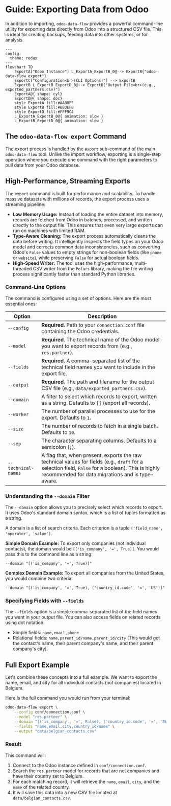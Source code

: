 # Guide: Exporting Data from Odoo

In addition to importing, `odoo-data-flow` provides a powerful command-line utility for exporting data directly from Odoo into a structured CSV file. This is ideal for creating backups, feeding data into other systems, or for analysis.

```{mermaid}
---
config:
  theme: redux
---
flowchart TD
    ExportA["Odoo Instance"] L_ExportA_ExportB_0@--> ExportB{"odoo-data-flow export"}
    ExportC["Configuration<br>(CLI Options)"] --> ExportB
    ExportB L_ExportB_ExportD_0@--> ExportD["Output File<br>(e.g., exported_partners.csv)"]
    ExportA@{ shape: cyl}
    ExportD@{ shape: doc}
    style ExportA fill:#AA00FF
    style ExportB fill:#BBDEFB
    style ExportD fill:#FFF9C4
    L_ExportA_ExportB_0@{ animation: slow }
    L_ExportB_ExportD_0@{ animation: slow }
```


## The `odoo-data-flow export` Command

The export process is handled by the `export` sub-command of the main `odoo-data-flow` tool. Unlike the import workflow, exporting is a single-step operation where you execute one command with the right parameters to pull data from your Odoo database.

## High-Performance, Streaming Exports

The `export` command is built for performance and scalability. To handle massive datasets with millions of records, the export process uses a streaming pipeline:

* **Low Memory Usage:** Instead of loading the entire dataset into memory, records are fetched from Odoo in batches, processed, and written directly to the output file. This ensures that even very large exports can run on machines with limited RAM.
* **Type-Aware Cleaning:** The export process automatically cleans the data before writing. It intelligently inspects the field types on your Odoo model and corrects common data inconsistencies, such as converting Odoo's `False` values to empty strings for non-boolean fields (like `phone` or `website`), while preserving `False` for actual boolean fields.
* **High-Speed Writer:** The tool uses the high-performance, multi-threaded CSV writer from the `Polars` library, making the file writing process significantly faster than standard Python libraries.

### Command-Line Options

The command is configured using a set of options. Here are the most essential ones:

| Option              | Description                                                                                                                                                                                            |
| ------------------- | ------------------------------------------------------------------------------------------------------------------------------------------------------------------------------------------------------ |
| `--config`          | **Required**. Path to your `connection.conf` file containing the Odoo credentials.                                                                                                                       |
| `--model`           | **Required**. The technical name of the Odoo model you want to export records from (e.g., `res.partner`).                                                                                                |
| `--fields`          | **Required**. A comma-separated list of the technical field names you want to include in the export file.                                                                                                |
| `--output`            | **Required**. The path and filename for the output CSV file (e.g., `data/exported_partners.csv`).                                                                                                        |
| `--domain`          | A filter to select which records to export, written as a string. Defaults to `[]` (export all records).                                                                                                  |
| `--worker`          | The number of parallel processes to use for the export. Defaults to `1`.                                                                                                                                 |
| `--size`            | The number of records to fetch in a single batch. Defaults to `10`.                                                                                                                                      |
| `--sep`             | The character separating columns. Defaults to a semicolon (`;`).                                                                                                                                         |
| `--technical-names` | A flag that, when present, exports the raw technical values for fields (e.g., `draft` for a selection field, `False` for a boolean). This is highly recommended for data migrations and is type-aware. |


### Understanding the `--domain` Filter

The `--domain` option allows you to precisely select which records to export. It uses Odoo's standard domain syntax, which is a list of tuples formatted as a string.

A domain is a list of search criteria. Each criterion is a tuple `('field_name', 'operator', 'value')`.

**Simple Domain Example:**
To export only companies (not individual contacts), the domain would be `[('is_company', '=', True)]`. You would pass this to the command line as a string:

`--domain "[('is_company', '=', True)]"`

**Complex Domain Example:**
To export all companies from the United States, you would combine two criteria:

`--domain "[('is_company', '=', True), ('country_id.code', '=', 'US')]"`

### Specifying Fields with `--fields`

The `--fields` option is a simple comma-separated list of the field names you want in your output file. You can also access fields on related records using dot notation.

- Simple fields: `name,email,phone`
- Relational fields: `name,parent_id/name,parent_id/city` (This would get the contact's name, their parent company's name, and their parent company's city).

## Full Export Example

Let's combine these concepts into a full example. We want to export the name, email, and city for all individual contacts (not companies) located in Belgium.

Here is the full command you would run from your terminal:

```bash
odoo-data-flow export \
    --config conf/connection.conf \
    --model "res.partner" \
    --domain "[('is_company', '=', False), ('country_id.code', '=', 'BE')]" \
    --fields "name,email,city,country_id/name" \
    --output "data/belgian_contacts.csv"
```

### Result

This command will:

1.  Connect to the Odoo instance defined in `conf/connection.conf`.
2.  Search the `res.partner` model for records that are not companies and have their country set to Belgium.
3.  For each matching record, it will retrieve the `name`, `email`, `city`, and the `name` of the related country.
4.  It will save this data into a new CSV file located at `data/belgian_contacts.csv`.
